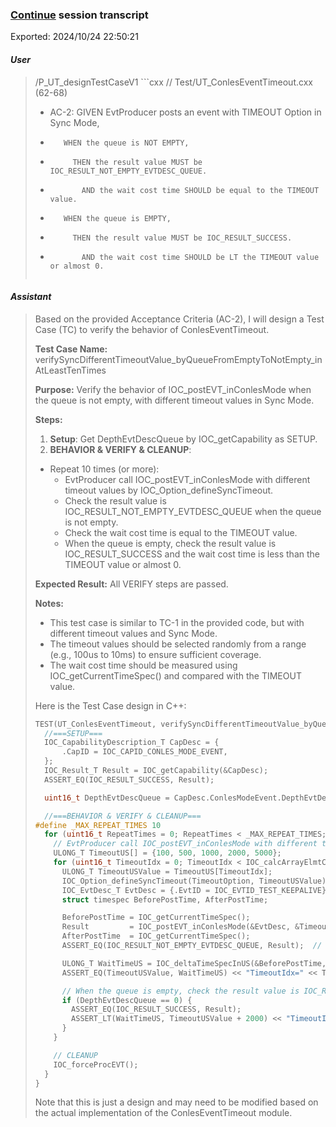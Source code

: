 ### [Continue](https://continue.dev) session transcript
 Exported: 2024/10/24 22:50:21

#### _User_

> /P_UT_designTestCaseV1 ```cxx
> // Test/UT_ConlesEventTimeout.cxx (62-68)
>  * AC-2: GIVEN EvtProducer posts an event with TIMEOUT Option in Sync Mode,
>  *        WHEN the queue is NOT EMPTY,
>  *          THEN the result value MUST be IOC_RESULT_NOT_EMPTY_EVTDESC_QUEUE.
>  *            AND the wait cost time SHOULD be equal to the TIMEOUT value.
>  *        WHEN the queue is EMPTY,
>  *          THEN the result value MUST be IOC_RESULT_SUCCESS.
>  *            AND the wait cost time SHOULD be LT the TIMEOUT value or almost 0.
> ```

#### _Assistant_

> Based on the provided Acceptance Criteria (AC-2), I will design a Test Case (TC) to verify the behavior of ConlesEventTimeout.
> 
> **Test Case Name:** verifySyncDifferentTimeoutValue_byQueueFromEmptyToNotEmpty_inAtLeastTenTimes
> 
> **Purpose:** Verify the behavior of IOC_postEVT_inConlesMode when the queue is not empty, with different timeout values in Sync Mode.
> 
> **Steps:**
> 
> 1. **Setup**: Get DepthEvtDescQueue by IOC_getCapability as SETUP.
> 2. **BEHAVIOR & VERIFY & CLEANUP**:
> 	* Repeat 10 times (or more):
> 		+ EvtProducer call IOC_postEVT_inConlesMode with different timeout values by IOC_Option_defineSyncTimeout.
> 		+ Check the result value is IOC_RESULT_NOT_EMPTY_EVTDESC_QUEUE when the queue is not empty.
> 		+ Check the wait cost time is equal to the TIMEOUT value.
> 		+ When the queue is empty, check the result value is IOC_RESULT_SUCCESS and the wait cost time is less than the TIMEOUT value or almost 0.
> 
> **Expected Result:** All VERIFY steps are passed.
> 
> **Notes:**
> 
> * This test case is similar to TC-1 in the provided code, but with different timeout values and Sync Mode.
> * The timeout values should be selected randomly from a range (e.g., 100us to 10ms) to ensure sufficient coverage.
> * The wait cost time should be measured using IOC_getCurrentTimeSpec() and compared with the TIMEOUT value.
> 
> Here is the Test Case design in C++:
> ```cpp
> TEST(UT_ConlesEventTimeout, verifySyncDifferentTimeoutValue_byQueueFromEmptyToNotEmpty_inAtLeastTenTimes) {
>   //===SETUP===
>   IOC_CapabilityDescription_T CapDesc = {
>       .CapID = IOC_CAPID_CONLES_MODE_EVENT,
>   };
>   IOC_Result_T Result = IOC_getCapability(&CapDesc);
>   ASSERT_EQ(IOC_RESULT_SUCCESS, Result);
> 
>   uint16_t DepthEvtDescQueue = CapDesc.ConlesModeEvent.DepthEvtDescQueue;
> 
>   //===BEHAVIOR & VERIFY & CLEANUP===
> #define _MAX_REPEAT_TIMES 10
>   for (uint16_t RepeatTimes = 0; RepeatTimes < _MAX_REPEAT_TIMES; RepeatTimes++) {
>     // EvtProducer call IOC_postEVT_inConlesMode with different timeout values by IOC_Option_defineSyncTimeout
>     ULONG_T TimeoutUS[] = {100, 500, 1000, 2000, 5000};
>     for (uint16_t TimeoutIdx = 0; TimeoutIdx < IOC_calcArrayElmtCnt(TimeoutUS); TimeoutIdx++) {
>       ULONG_T TimeoutUSValue = TimeoutUS[TimeoutIdx];
>       IOC_Option_defineSyncTimeout(TimeoutOption, TimeoutUSValue);
>       IOC_EvtDesc_T EvtDesc = {.EvtID = IOC_EVTID_TEST_KEEPALIVE};
>       struct timespec BeforePostTime, AfterPostTime;
> 
>       BeforePostTime = IOC_getCurrentTimeSpec();
>       Result         = IOC_postEVT_inConlesMode(&EvtDesc, &TimeoutOption);
>       AfterPostTime  = IOC_getCurrentTimeSpec();
>       ASSERT_EQ(IOC_RESULT_NOT_EMPTY_EVTDESC_QUEUE, Result);  // KeyVerifyPoint
> 
>       ULONG_T WaitTimeUS = IOC_deltaTimeSpecInUS(&BeforePostTime, &AfterPostTime);
>       ASSERT_EQ(TimeoutUSValue, WaitTimeUS) << "TimeoutIdx=" << TimeoutIdx;
> 
>       // When the queue is empty, check the result value is IOC_RESULT_SUCCESS and the wait cost time is less than the TIMEOUT value or almost 0
>       if (DepthEvtDescQueue == 0) {
>         ASSERT_EQ(IOC_RESULT_SUCCESS, Result);
>         ASSERT_LT(WaitTimeUS, TimeoutUSValue + 2000) << "TimeoutIdx=" << TimeoutIdx;
>       }
>     }
> 
>     // CLEANUP
>     IOC_forceProcEVT();
>   }
> }
> ```
> Note that this is just a design and may need to be modified based on the actual implementation of the ConlesEventTimeout module.